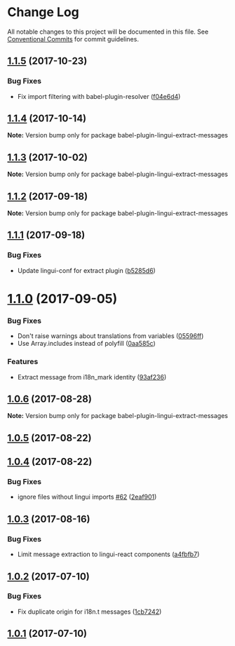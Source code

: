 # Change Log

All notable changes to this project will be documented in this file.
See [Conventional Commits](https://conventionalcommits.org) for commit guidelines.

<a name="1.1.5"></a>
## [1.1.5](https://github.com/lingui/js-lingui/compare/babel-plugin-lingui-extract-messages@1.1.4...babel-plugin-lingui-extract-messages@1.1.5) (2017-10-23)


### Bug Fixes

* Fix import filtering with babel-plugin-resolver ([f04e6d4](https://github.com/lingui/js-lingui/commit/f04e6d4))




<a name="1.1.4"></a>
## [1.1.4](https://github.com/lingui/js-lingui/compare/babel-plugin-lingui-extract-messages@1.1.3...babel-plugin-lingui-extract-messages@1.1.4) (2017-10-14)




**Note:** Version bump only for package babel-plugin-lingui-extract-messages

<a name="1.1.3"></a>
## [1.1.3](https://github.com/lingui/js-lingui/compare/babel-plugin-lingui-extract-messages@1.1.2...babel-plugin-lingui-extract-messages@1.1.3) (2017-10-02)




**Note:** Version bump only for package babel-plugin-lingui-extract-messages

<a name="1.1.2"></a>
## [1.1.2](https://github.com/lingui/js-lingui/compare/babel-plugin-lingui-extract-messages@1.1.1...babel-plugin-lingui-extract-messages@1.1.2) (2017-09-18)




**Note:** Version bump only for package babel-plugin-lingui-extract-messages

<a name="1.1.1"></a>
## [1.1.1](https://github.com/lingui/js-lingui/compare/babel-plugin-lingui-extract-messages@1.1.0...babel-plugin-lingui-extract-messages@1.1.1) (2017-09-18)


### Bug Fixes

* Update lingui-conf for extract plugin ([b5285d6](https://github.com/lingui/js-lingui/commit/b5285d6))




<a name="1.1.0"></a>
# [1.1.0](https://github.com/lingui/js-lingui/compare/babel-plugin-lingui-extract-messages@1.0.6...babel-plugin-lingui-extract-messages@1.1.0) (2017-09-05)


### Bug Fixes

* Don't raise warnings about translations from variables ([05596ff](https://github.com/lingui/js-lingui/commit/05596ff))
* Use Array.includes instead of polyfill ([0aa585c](https://github.com/lingui/js-lingui/commit/0aa585c))


### Features

* Extract message from i18n_mark identity ([93af236](https://github.com/lingui/js-lingui/commit/93af236))




<a name="1.0.6"></a>
## [1.0.6](https://github.com/lingui/js-lingui/compare/babel-plugin-lingui-extract-messages@1.0.6-0...babel-plugin-lingui-extract-messages@1.0.6) (2017-08-28)




**Note:** Version bump only for package babel-plugin-lingui-extract-messages

<a name="1.0.5"></a>
## [1.0.5](https://github.com/lingui/js-lingui/compare/babel-plugin-lingui-extract-messages@1.0.4...babel-plugin-lingui-extract-messages@1.0.5) (2017-08-22)




<a name="1.0.4"></a>
## [1.0.4](https://github.com/lingui/js-lingui/compare/babel-plugin-lingui-extract-messages@1.0.3...babel-plugin-lingui-extract-messages@1.0.4) (2017-08-22)


### Bug Fixes

* ignore files without lingui imports [#62](https://github.com/lingui/js-lingui/issues/62) ([2eaf901](https://github.com/lingui/js-lingui/commit/2eaf901))




<a name="1.0.3"></a>
## [1.0.3](https://github.com/lingui/js-lingui/compare/babel-plugin-lingui-extract-messages@1.0.2...babel-plugin-lingui-extract-messages@1.0.3) (2017-08-16)


### Bug Fixes

* Limit message extraction to lingui-react components ([a4fbfb7](https://github.com/lingui/js-lingui/commit/a4fbfb7))




<a name="1.0.2"></a>
## [1.0.2](https://github.com/lingui/js-lingui/compare/babel-plugin-lingui-extract-messages@1.0.1...babel-plugin-lingui-extract-messages@1.0.2) (2017-07-10)


### Bug Fixes

* Fix duplicate origin for i18n.t messages ([1cb7242](https://github.com/lingui/js-lingui/commit/1cb7242))




<a name="1.0.1"></a>
## [1.0.1](https://github.com/lingui/js-lingui/compare/babel-plugin-lingui-extract-messages@1.0.0...babel-plugin-lingui-extract-messages@1.0.1) (2017-07-10)
